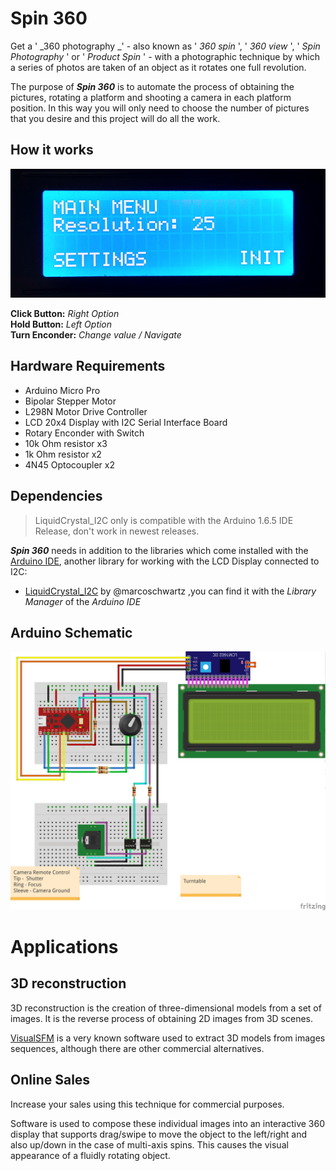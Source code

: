 # Spin 360

Get a ' _360 photography _' - also known as ' _360 spin_ ', ' _360 view_ ', ' _Spin Photography_ ' or ' _Product Spin_ ' - with a photographic technique by which a series of photos are taken of an object as it rotates one full revolution.

The purpose of **_Spin 360_** is to automate the process of obtaining the pictures, rotating a platform and shooting a camera in each platform position. In this way you will only need to choose the number of pictures that you desire and this project will do all the work.

## How it works

![Main Menu](figures/main_menu.png)

**Click Button:** _Right Option_  
**Hold Button:** _Left Option_  
**Turn Enconder:** _Change value / Navigate_

## Hardware Requirements

* Arduino Micro Pro
* Bipolar Stepper Motor
* L298N Motor Drive Controller
* LCD 20x4 Display with I2C Serial Interface Board
* Rotary Enconder with Switch
* 10k Ohm resistor x3
* 1k Ohm resistor x2
* 4N45 Optocoupler x2

## Dependencies

> LiquidCrystal_I2C only is compatible with the Arduino 1.6.5 IDE Release, don't work in newest releases.

**_Spin 360_** needs in addition to the libraries which come installed with the [Arduino IDE](https://www.arduino.cc/en/Main/Software), another library for working with the LCD Display connected to I2C:
*  [LiquidCrystal_I2C](https://github.com/marcoschwartz/LiquidCrystal_I2C) by @marcoschwartz ,you can find it with the _Library Manager_ of the  _Arduino IDE_

## Arduino Schematic
![Connection Scheme](figures/arduino_schematic.png)


# Applications

## 3D reconstruction

3D reconstruction is the creation of three-dimensional models from a set of images. It is the reverse process of obtaining 2D images from 3D scenes.

[VisualSFM](http://ccwu.me/vsfm/) is a very known software used to extract 3D models from images sequences, although there are other commercial alternatives.

## Online Sales

Increase your sales using this technique for commercial purposes.

Software is used to compose these individual images into an interactive 360 display that supports drag/swipe to move the object to the left/right and also up/down in the case of multi-axis spins. This causes the visual appearance of a fluidly rotating object.
